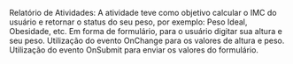 Relatório de Atividades:
A atividade teve como objetivo calcular o IMC do usuário e retornar o status do seu peso, por exemplo: Peso Ideal, Obesidade, etc.
Em forma de formulário, para o usuário digitar sua altura e seu peso.
Utilização do evento OnChange para os valores de altura e peso.
Utilização do evento OnSubmit para enviar os valores do formulário.
